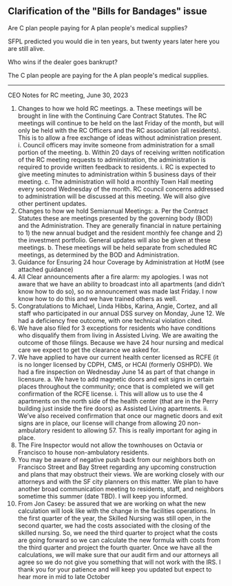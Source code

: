## Clarification of the "Bills for Bandages" issue

Are C plan people paying for A plan people's medical supplies?

SFPL predicted you would die in ten years, but twenty years later here you are still alive.

Who wins if the dealer goes bankrupt?

The C plan people are paying for the A plan people's medical supplies.

***



CEO Notes for RC meeting, June 30, 2023
1. Changes to how we hold RC meetings.
a. These meetings will be brought in line with the Continuing Care Contract Statutes.  The RC meetings will continue to be held on the last Friday of the month, but will only be held with the RC Officers and the RC association (all residents).  This is to allow a free exchange of ideas without administration present.
i. Council officers may invite someone from administration for a small portion of the meeting.
b. Within 20 days of receiving written notification of the RC meeting requests to administration, the administration is required to provide written feedback to residents.
i. RC is expected to give meeting minutes to administration within 5 business days of their meeting.
c. The administration will hold a monthly Town Hall meeting every second Wednesday of the month. RC council concerns addressed to administration will be discussed at this meeting.  We will also give other pertinent updates.
2. Changes to how we hold Semiannual Meetings:
a. Per the Contract Statutes these are meetings presented by the governing body (BOD) and the Administration.  They are generally financial in nature pertaining to 1) the new annual budget and the resident monthly fee change and 2) the investment portfolio.  General updates will also be given at these meetings.
b. These meetings will be held separate from scheduled RC meetings, as determined by the BOD and Administration.
3. Guidance for Ensuring 24 hour Coverage by Administration at HotM (see attached guidance)
4. All Clear announcements after a fire alarm:  my apologies. I was not aware that we have an ability to broadcast into all apartments (and didn’t know how to do so), so no announcement was made last Friday.  I now know how to do this and we have trained others as well.
5. Congratulations to Michael, Linda Hibbs, Karina, Angie, Cortez, and all staff who participated in our annual DSS survey on Monday, June 12.  We had a deficiency free outcome, with one technical violation cited.
6. We have also filed for 3 exceptions for residents who have conditions who disqualify them from living in Assisted Living.  We are awaiting the outcome of those filings.  Because we have 24 hour nursing and medical care we expect to get the clearance we asked for.
7. We have applied to have our current health center licensed as RCFE (it is no longer licensed by CDPH, CMS, or HCAI (formerly OSHPD).  We had a fire inspection on Wednesday June 14 as part of that change in licensure.
a. We have to add magnetic doors and exit signs in certain places throughout the community; once that is completed we will get confirmation of the RCFE license.
i. This will allow us to use the 4 apartments on the north side of the health center (that are in the Perry building just inside the fire doors) as Assisted Living apartments.
ii. We’ve also received confirmation that once our magnetic doors and exit signs are in place, our license will change from allowing 20 non-ambulatory resident to allowing 57.  This is really important for aging in place.
1. The Fire Inspector would not allow the townhouses on Octavia or Francisco to house non-ambulatory residents.
8. You may be aware of negative push back from our neighbors both on Francisco Street and Bay Street regarding any upcoming construction and plans that may obstruct their views.  We are working closely with our attorneys and with the SF city planners on this matter.  We plan to have another broad communication meeting to residents, staff, and neighbors sometime this summer (date TBD). I will keep you informed.
9. From Jon Casey: be assured that we are working on what the new calculation will look like with the change in the facilities operations.  In the first quarter of the year, the Skilled Nursing was still open, in the second quarter, we had the costs associated with the closing of the skilled nursing.  So, we need the third quarter to project what the costs are going forward so we can calculate the new formula with costs from the third quarter and project the fourth quarter.  Once we have all the calculations, we will make sure that our audit firm and our attorneys all agree so we do not give you something that will not work with the IRS.  I thank you for your patience and will keep you updated but expect to hear more in mid to late October
